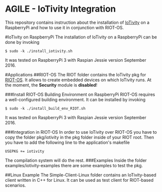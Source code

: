 AGILE - IoTivity Integration
======================

This repository contains instruction about the installation of [IoTivity] on a RaspberryPi and how to use it in conjunction with RIOT-OS.

#IoTivity on RaspberryPi
The installation of IoTivity on a RaspberryPi can be done by invoking
```
$ sudo -k ./install_iotivity.sh
```
It was tested on RaspberryPi 3 with Raspian Jessie version September 2016.

#Applications
##RIOT-OS
The RIOT folder contains the IoTivity pkg for [RIOT-OS]. It allows to create embedded devices on which IoTivity runs. At the moment, the **Security** module is **disabled**! 

###Install RIOT-OS Building Environment on RaspberryPi
RIOT-OS requires a well-configured building environment. It can be installed by invoking
```
$ sudo -k ./install_build_env_RIOT.sh
```
It was tested on RaspberryPi 3 with Raspian Jessie version September 2016.

###Integration in RIOT-OS
In order to use IoTivity over RIOT-OS you have to copy the folder pkg/iotivity in the pkg folder inside of your RIOT root. Then you have to add the following line to the application's makefile
```
USEPKG += iotivity
```
The compilation system will do the rest.
###Examples
Inside the folder examples/iotivity-examples there are some examples to test the pkg.

##Linux Example
The Simple-Client-Linux folder contains an IoTivity-based client written in C++ for Linux. It can be used as test client for RIOT-based scenarios.

[RIOT-OS]: https://github.com/RIOT-OS/RIOT
[IoTivity]: https://www.iotivity.org
